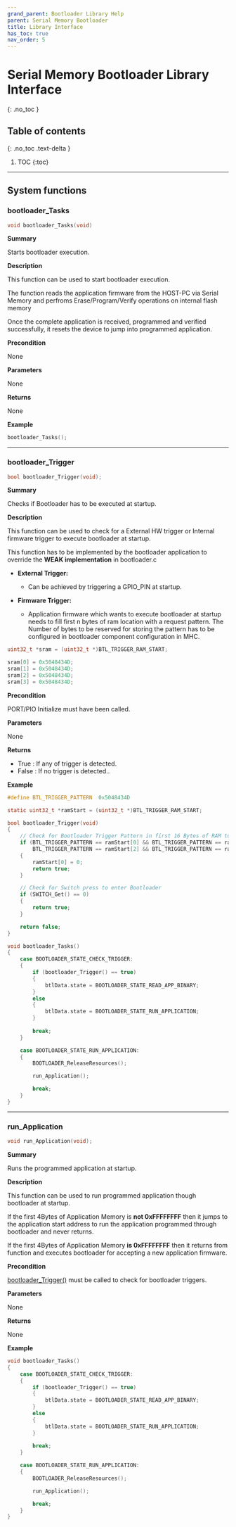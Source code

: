 ```yaml
---
grand_parent: Bootloader Library Help
parent: Serial Memory Bootloader
title: Library Interface
has_toc: true
nav_order: 5
---
```


# Serial Memory Bootloader Library Interface
{: .no_toc }

## Table of contents
{: .no_toc .text-delta }

1. TOC
{:toc}

---

## System functions

### bootloader_Tasks

```c
void bootloader_Tasks(void)
```

**Summary**

Starts bootloader execution.

**Description**

This function can be used to start bootloader execution.

The function reads the application firmware from the HOST-PC via Serial Memory and perfroms Erase/Program/Verify operations on internal flash memory

Once the complete application is received, programmed and verified successfully, it resets the device to jump into programmed application.

**Precondition**

None

**Parameters**

None

**Returns**

None

**Example**

```c
bootloader_Tasks();
```

---

### bootloader_Trigger

```c
bool bootloader_Trigger(void);
```

**Summary**

Checks if Bootloader has to be executed at startup.

**Description**

This function can be used to check for a External HW trigger or Internal firmware trigger to execute bootloader at startup.

This function has to be implemented by the bootloader application to override the **WEAK implementation** in bootloader.c

- **External Trigger:**
    - Can be achieved by triggering a GPIO_PIN at startup.

- **Firmware Trigger:**
    - Application firmware which wants to execute bootloader at startup needs to fill first n bytes of ram location with a request pattern.
    The Number of bytes to be reserved for storing the pattern has to be configured in bootloader component configuration in MHC.

```c
uint32_t *sram = (uint32_t *)BTL_TRIGGER_RAM_START;

sram[0] = 0x5048434D;
sram[1] = 0x5048434D;
sram[2] = 0x5048434D;
sram[3] = 0x5048434D;
```

**Precondition**

PORT/PIO Initialize must have been called.

**Parameters**

None

**Returns**

- True  : If any of trigger is detected.
- False : If no trigger is detected..

**Example**

```c
#define BTL_TRIGGER_PATTERN  0x5048434D

static uint32_t *ramStart = (uint32_t *)BTL_TRIGGER_RAM_START;

bool bootloader_Trigger(void)
{
    // Check for Bootloader Trigger Pattern in first 16 Bytes of RAM to enter Bootloader.
    if (BTL_TRIGGER_PATTERN == ramStart[0] && BTL_TRIGGER_PATTERN == ramStart[1] &&
        BTL_TRIGGER_PATTERN == ramStart[2] && BTL_TRIGGER_PATTERN == ramStart[3])
    {
        ramStart[0] = 0;
        return true;
    }

    // Check for Switch press to enter Bootloader
    if (SWITCH_Get() == 0)
    {
        return true;
    }

    return false;
}

void bootloader_Tasks()
{
    case BOOTLOADER_STATE_CHECK_TRIGGER:
    {
        if (bootloader_Trigger() == true)
        {
            btlData.state = BOOTLOADER_STATE_READ_APP_BINARY;
        }
        else
        {
            btlData.state = BOOTLOADER_STATE_RUN_APPLICATION;
        }
            
        break;
    }

    case BOOTLOADER_STATE_RUN_APPLICATION:
    {
        BOOTLOADER_ReleaseResources();

        run_Application();

        break;
    }
}

```

---

### run_Application

```c
void run_Application(void);
```

**Summary**

Runs the programmed application at startup.

**Description**

This function can be used to run programmed application though bootloader at startup.

If the first 4Bytes of Application Memory is **not 0xFFFFFFFF** then it jumps to the application start address to run the application programmed through bootloader and never returns.

If the first 4Bytes of Application Memory **is 0xFFFFFFFF** then it returns from function and executes bootloader for accepting a new application firmware.

**Precondition**

[bootloader_Trigger()](#bootloader_trigger) must be called to check for bootloader triggers.

**Parameters**

None

**Returns**

None

**Example**

```c
void bootloader_Tasks()
{
    case BOOTLOADER_STATE_CHECK_TRIGGER:
    {
        if (bootloader_Trigger() == true)
        {
            btlData.state = BOOTLOADER_STATE_READ_APP_BINARY;
        }
        else
        {
            btlData.state = BOOTLOADER_STATE_RUN_APPLICATION;
        }
            
        break;
    }

    case BOOTLOADER_STATE_RUN_APPLICATION:
    {
        BOOTLOADER_ReleaseResources();

        run_Application();

        break;
    }
}

```
